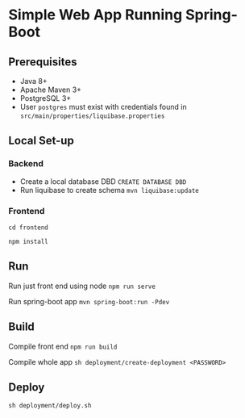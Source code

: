 # Simple Web App Running Spring-Boot

## Prerequisites

* Java 8+
* Apache Maven 3+
* PostgreSQL 3+
* User `postgres` must exist with credentials found in `src/main/properties/liquibase.properties`

## Local Set-up

### Backend
* Create a local database DBD
`CREATE DATABASE DBD`
* Run liquibase to create schema
`mvn liquibase:update`

### Frontend

`cd frontend`

`npm install`




## Run

Run just front end using node
`npm run serve`

Run spring-boot app
`mvn spring-boot:run -Pdev`


## Build
Compile front end
`npm run build`

Compile whole app
`sh deployment/create-deployment <PASSWORD>`

## Deploy
`sh deployment/deploy.sh`